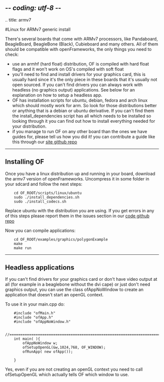 ## -*- coding: utf-8 -*-
.. title: armv7

#Linux for ARMv7 generic install

There's several boards that come with ARMv7 processors, like Pandaboard, BeagleBoard, BeagleBone (Black), Cubieboard and many others. All of them should be compatible with openFrameworks, the only things you need to check:

- use an armhf (hard float) distribution, OF is compiled with hard float flags and it won't work on OS's compiled with soft float
- you'll need to find and install drivers for your graphics card, this is usually hard since it's the only piece in these boards that it's usually not open sourced. If you can't find drivers you can always work with headless (no graphics output) applications. See below for an explanation on how to setup a headless app.
- OF has installation scripts for ubuntu, debian, fedora and arch linux which should mostly work for arm. So look for those distributions better or anything that is a debian or ubuntu derivative. If you can't find them the install_dependencies script has all which needs to be installed so looking through it you can find out how to install everything needed for your distribution.
- if you manage to run OF on any other board than the ones we have guides for, please tell us how you did it! you can contribute a guide like this through our [site github repo](https://github.com/openframeworks/ofSite)

-------------------------------

## Installing OF

Once you have a linux distribution up and running in your board, download the armv7 version of openFrameworks. Uncompress it in some folder in your sdcard and follow the next steps:

        cd OF_ROOT/scripts/linux/ubuntu
        sudo ./install_dependencies.sh
        sudo ./install_codecs.sh
        
Replace ubuntu with the distribution you are using. If you get errors in any of this steps please report them in the issues section in our [code github repo](http://github.com/openframeworks/openFrameworks/issues)

Now you can compile applications:

        cd OF_ROOT/examples/graphics/polygonExample
        make
        make run

-------------------------------

## Headless applications

If you can't find drivers for your graphics card or don't have video output at all (for example in a beaglebone without the dvi cape) or just don't need graphics output, you can use the class ofAppNoWindow to create an application that doesn't start an openGL context.

To use it in your main.cpp do:

~~~~{.cpp}
    #include "ofMain.h"
    #include "ofApp.h"
    #include "ofAppNoWindow.h"

    //========================================================================
    int main( ){
        ofAppNoWindow w;
	    ofSetupOpenGL(&w,1024,768, OF_WINDOW);
	    ofRunApp( new ofApp());

    }
~~~~

Yes, even if you are not creating an openGL context you need to call ofSetupOpenGL which actually tells OF which window to use.

